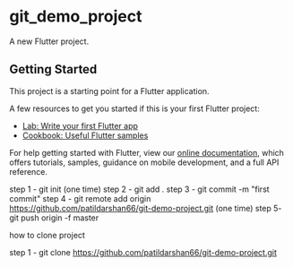 # git_demo_project

A new Flutter project.

## Getting Started

This project is a starting point for a Flutter application.

A few resources to get you started if this is your first Flutter project:

- [Lab: Write your first Flutter app](https://flutter.dev/docs/get-started/codelab)
- [Cookbook: Useful Flutter samples](https://flutter.dev/docs/cookbook)

For help getting started with Flutter, view our
[online documentation](https://flutter.dev/docs), which offers tutorials,
samples, guidance on mobile development, and a full API reference.


step 1 - git init (one time)
step 2 - git add .
step 3 - git commit -m "first commit"
step 4 - git remote add origin https://github.com/patildarshan66/git-demo-project.git (one time)
step 5- git push origin  -f master

how to clone project

step 1 - git clone https://github.com/patildarshan66/git-demo-project.git